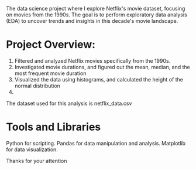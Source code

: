 The data science project where I explore Netflix's movie dataset, focusing on movies from the 1990s. 
The goal is to perform exploratory data analysis (EDA) to uncover trends and insights in this decade's movie landscape.

# Project Overview:

1) Filtered and analyzed Netflix movies specifically from the 1990s.
2) Investigated movie durations, and figured out the mean, median, and the most frequent movie duration
4) Visualized the data using histograms, and calculated the height of the normal distribution
5) 

The dataset used for this analysis is netflix_data.csv

# Tools and Libraries

Python for scripting.
Pandas for data manipulation and analysis.
Matplotlib for data visualization.

Thanks for your attention
